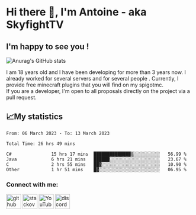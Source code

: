 # Hi there 👋, I'm Antoine - aka SkyfightTV
## I'm happy to see you !
![Anurag's GitHub stats](https://github-readme-stats.vercel.app/api?username=SKyfightTV&show_icons=true&theme=dark&count_private=true&)

I am 18 years old and I have been developing for more than 3 years now. I already worked for several servers and for several people . Currently, I provide free minecraft plugins that you will find on my spigotmc.<br>
If you are a developer, I'm open to all proposals directly on the project via a pull request.

## 📈My statistics
<!--START_SECTION:waka-->

```text
From: 06 March 2023 - To: 13 March 2023

Total Time: 26 hrs 49 mins

C#               15 hrs 17 mins  ██████████████▒░░░░░░░░░░   56.99 %
Java             6 hrs 21 mins   ██████░░░░░░░░░░░░░░░░░░░   23.67 %
C                2 hrs 55 mins   ██▓░░░░░░░░░░░░░░░░░░░░░░   10.90 %
Other            1 hr 51 mins    █▓░░░░░░░░░░░░░░░░░░░░░░░   06.95 %
```

<!--END_SECTION:waka-->

### Connect with me:

[<img src='https://cdn.jsdelivr.net/npm/simple-icons@3.0.1/icons/github.svg' alt='github' height='40'>](https://github.com/SkyfightTV)  [<img src='https://cdn.jsdelivr.net/npm/simple-icons@3.0.1/icons/stackoverflow.svg' alt='stackoverflow' height='40'>](https://stackoverflow.com/users/16952856)  [<img src='https://cdn.jsdelivr.net/npm/simple-icons@3.0.1/icons/youtube.svg' alt='YouTube' height='40'>](https://www.youtube.com/channel/UCjzzQNjlBr-AZ5j1A8lMMKw)  [<img src='https://cdn.jsdelivr.net/npm/simple-icons@3.0.1/icons/discord.svg' alt='discord' height='40'>](https://discord.gg/u8yzVac)  
